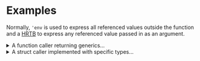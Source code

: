 
# Examples

Normally, `'env` is used to express all referenced values outside the function and
a [HRTB] to express any referenced value passed in as an argument.

[HRTB]: https://doc.rust-lang.org/reference/trait-bounds.html#higher-ranked-trait-bounds

<details>
  <summary>
  A function caller returning generics... 
  </summary>

```rust
#![feature(async_fn_in_trait)]
#![allow(incomplete_features)]
use async_closure::{capture_lifetimes::AsyncFn, async_closure};
use std::sync::Mutex;

// Here a caller requires a generic output.
async fn caller<'env, T, F>(f: F) -> (T, F)
where F: for<'any> AsyncFn<'env, (&'any str,), Output = T>
{
    let s = String::from("Hi ");
    f.call((&s[..],)).await;
    (f.call(("there!",)).await, f)
}

#[tokio::main]
async fn main() {
    let context = Mutex::new(String::new());

    let cb = async_closure!({
        buf: &'a Mutex<String> = &context
    }; async |s: &str| -> usize {
        buf.lock().unwrap().push_str(s);
        s.len()
    });
    let (last_len, cb) = caller(cb).await;
    assert_eq!(last_len, 6);
    // have access to the closure's states
    assert_eq!(&**cb.buf.lock().unwrap(), "Hi there!");

    let cb = async_closure!({
        buf: &'a Mutex<String> = &context
    }; async |s: &str| -> std::fmt::Result {
        use std::fmt::Write;
        write!(&mut *buf.lock().unwrap(), " {s}")?;
        Ok(())
    });
    let (res, cb) = caller(cb).await;
    assert!(res.is_ok());
    assert_eq!(&**cb.buf.lock().unwrap(), "Hi there! Hi  there!");
    {
        // Subtrait relation
        use async_closure::capture_lifetimes::AsyncFnOnce;
        assert!(cb.call_once((":)",)).await.is_ok());
    }

    assert_eq!(&**context.lock().unwrap(), "Hi there! Hi  there! :)");
}
```

</details>

<details>
  <summary>A struct caller implemented with specific types...</summary>

```rust
#![feature(async_fn_in_trait)]
#![allow(incomplete_features)]
use async_closure::{capture_lifetimes::AsyncFn, async_closure};
use std::{marker::PhantomData, sync::Mutex};

struct Caller<'env, T, F> {
    async_closure: F,
    _ph: PhantomData<&'env mut T>,
}

// Generic impls like the caller function above are similar.
// But here we present a specific scenario where its arguments and output are defined clearly.
impl<'env, F> Caller<'env, &'env Mutex<String>, F>
where F: for<'any> AsyncFn<'env, (&'any str,), Output = &'env Mutex<String>>
{
    async fn run(self, s: &str) {
        self.async_closure.call((s,)).await;
        let mutex = self.async_closure.call((" world!",)).await;
        mutex.lock().unwrap().push_str(" :)");
    }
}

#[tokio::main]
async fn main() {
    let context = Mutex::new(String::new());

    let cb = async_closure!({
        buf: &'a Mutex<String> = &context
    }; async |s: &str| -> &'a Mutex<String> {
        buf.lock().unwrap().push_str(s);
        buf
    });
    let caller = Caller { async_closure: cb, _ph: PhantomData };
    caller.run("Hello").await;
    assert_eq!(&**context.lock().unwrap(), "Hello world! :)");
}
```

</details>


